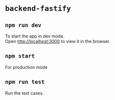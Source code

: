 # `backend-fastify`

## `npm run dev`

To start the app in dev mode.\
Open [http://localhost:3000](http://localhost:3000) to view it in the browser.

## `npm start`

For production mode

## `npm run test`

Run the test cases.
